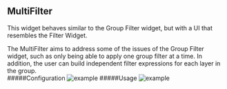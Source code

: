## MultiFilter
This widget behaves similar to the Group Filter widget, but with a UI that resembles the Filter Widget. 

The MultiFilter aims to address some of the issues of the Group Filter widget, such as only being able to apply one 
group filter at a time. In addition, the user can build independent filter expressions for each layer in the 
group.  
#####Configuration
![example](http://www.markbuie.com/img/github/MultiFilter_Settings.gif)
#####Usage
![example](http://www.markbuie.com/img/github/MultiFilter_Usage.gif)
#



